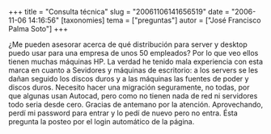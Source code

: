+++
title = "Consulta técnica"
slug = "20061106141656519"
date = "2006-11-06 14:16:56"
[taxonomies]
tema = ["preguntas"]
autor = ["José Francisco Palma Soto"]
+++

¿Me pueden asesorar acerca de qué distribución para server y desktop
puedo usar para una empresa de unos 50 empleados? Por lo que veo ellos
tienen muchas máquinas HP. La verdad he tenido mala experiencia con esta
marca en cuanto a Sevidores y máquinas de escritorio: a los servers se
les dañan seguido los discos duros y a las máquinas las fuentes de poder
y discos duros. Necesito hacer una migración seguramente, no todas, por
que algunas usan Autocad, pero como no tienen nada de red ni servidores
todo seria desde cero. Gracias de antemano por la atención.
Aprovechando, perdí mi password para entrar y lo pedí de nuevo pero no
entra. Ésta pregunta la posteo por el login automático de la página.

